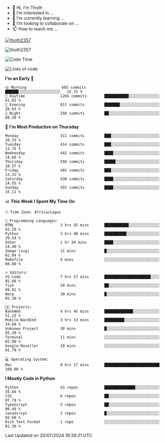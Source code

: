 <!---
thoth2357/thoth2357 is a ✨ special ✨ repository because its `README.md` (this file) appears on your GitHub profile.
You can click the Preview link to take a look at your changes.
--->

- 👋 Hi, I’m Thoth
- 👀 I’m interested in ...
- 🌱 I’m currently learning ...
- 💞️ I’m looking to collaborate on ...
- 📫 How to reach me ...


<p align="left"> <a href="https://github.com/ryo-ma/github-profile-trophy"><img src="https://github-profile-trophy.vercel.app/?username=thoth2357&theme=gruvbox&no-bg=true&no-frame=false&title=MultiLanguage,Commits,Repositories,Stars,Followers,PullRequest,Reviews,Issues" alt="thoth2357" /></a> </p>

<p align="left"> <img src="https://komarev.com/ghpvc/?username=thoth2357&label=Profile%20views&color=0e75b6&style=flat" alt="thoth2357" /> </p>

<!--START_SECTION:waka-->
![Code Time](http://img.shields.io/badge/Code%20Time-3%2C094%20hrs%203%20mins-blue)

![Lines of code](https://img.shields.io/badge/From%20Hello%20World%20I%27ve%20Written-30.8%20million%20lines%20of%20code-blue)

**I'm an Early 🐤** 

```text
🌞 Morning                685 commits         ██████░░░░░░░░░░░░░░░░░░░   22.75 % 
🌆 Daytime                1265 commits        ███████████░░░░░░░░░░░░░░   42.01 % 
🌃 Evening                811 commits         ███████░░░░░░░░░░░░░░░░░░   26.93 % 
🌙 Night                  250 commits         ██░░░░░░░░░░░░░░░░░░░░░░░   08.30 % 
```
📅 **I'm Most Productive on Thursday** 

```text
Monday                   311 commits         ███░░░░░░░░░░░░░░░░░░░░░░   10.33 % 
Tuesday                  414 commits         ███░░░░░░░░░░░░░░░░░░░░░░   13.75 % 
Wednesday                442 commits         ████░░░░░░░░░░░░░░░░░░░░░   14.68 % 
Thursday                 550 commits         █████░░░░░░░░░░░░░░░░░░░░   18.27 % 
Friday                   401 commits         ███░░░░░░░░░░░░░░░░░░░░░░   13.32 % 
Saturday                 438 commits         ████░░░░░░░░░░░░░░░░░░░░░   14.55 % 
Sunday                   455 commits         ████░░░░░░░░░░░░░░░░░░░░░   15.11 % 
```


📊 **This Week I Spent My Time On** 

```text
🕑︎ Time Zone: Africa/Lagos

💬 Programming Languages: 
HTML                     3 hrs 55 mins       ███████████░░░░░░░░░░░░░░   42.29 % 
Python                   3 hrs 40 mins       ██████████░░░░░░░░░░░░░░░   39.59 % 
Other                    1 hr 20 mins        ████░░░░░░░░░░░░░░░░░░░░░   14.40 % 
Image (svg)              11 mins             █░░░░░░░░░░░░░░░░░░░░░░░░   02.04 % 
Makefile                 4 mins              ░░░░░░░░░░░░░░░░░░░░░░░░░   00.80 % 

🔥 Editors: 
VS Code                  7 hrs 57 mins       █████████████████████░░░░   85.60 % 
fish                     50 mins             ██░░░░░░░░░░░░░░░░░░░░░░░   09.01 % 
Warp                     30 mins             █░░░░░░░░░░░░░░░░░░░░░░░░   05.39 % 

🐱‍💻 Projects: 
BankWeb                  4 hrs 45 mins       █████████████░░░░░░░░░░░░   51.23 % 
Mobile-BackEnd           3 hrs 13 mins       █████████░░░░░░░░░░░░░░░░   34.68 % 
Unknown Project          30 mins             █░░░░░░░░░░░░░░░░░░░░░░░░   05.39 % 
Terminal                 11 mins             ░░░░░░░░░░░░░░░░░░░░░░░░░   02.00 % 
Google-Reseller          10 mins             ░░░░░░░░░░░░░░░░░░░░░░░░░   01.79 % 

💻 Operating System: 
Mac                      9 hrs 17 mins       █████████████████████████   100.00 % 
```

**I Mostly Code in Python** 

```text
Python                   43 repos            ██████████████░░░░░░░░░░░   55.84 % 
CSS                      6 repos             ██░░░░░░░░░░░░░░░░░░░░░░░   07.79 % 
TypeScript               5 repos             ██░░░░░░░░░░░░░░░░░░░░░░░   06.49 % 
JavaScript               2 repos             █░░░░░░░░░░░░░░░░░░░░░░░░   02.60 % 
Rich Text Format         1 repo              ░░░░░░░░░░░░░░░░░░░░░░░░░   01.30 % 
```




 Last Updated on 20/07/2024 18:39:21 UTC
<!--END_SECTION:waka-->
<!--![](http://github-profile-summary-cards.vercel.app/api/cards/profile-details?username=thoth2357&theme=2077)

![](http://github-profile-summary-cards.vercel.app/api/cards/stats?username=thoth2357&theme=2077)![](http://github-profile-summary-cards.vercel.app/api/cards/productive-time?username=thoth2357&theme=2077&utcOffset=8) -->
